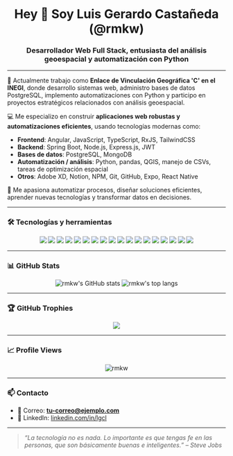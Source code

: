 <h1 align="center">Hey 👋 Soy Luis Gerardo Castañeda (@rmkw)</h1>
<h3 align="center">Desarrollador Web Full Stack, entusiasta del análisis geoespacial y automatización con Python</h3>

---

🔭 Actualmente trabajo como **Enlace de Vinculación Geográfica 'C' en el INEGI**, donde desarrollo sistemas web, administro bases de datos PostgreSQL, implemento automatizaciones con Python y participo en proyectos estratégicos relacionados con análisis geoespacial.

💻 Me especializo en construir **aplicaciones web robustas y automatizaciones eficientes**, usando tecnologías modernas como:

- **Frontend**: Angular, JavaScript, TypeScript, RxJS, TailwindCSS
- **Backend**: Spring Boot, Node.js, Express.js, JWT
- **Bases de datos**: PostgreSQL, MongoDB
- **Automatización / análisis**: Python, pandas, QGIS, manejo de CSVs, tareas de optimización espacial
- **Otros**: Adobe XD, Notion, NPM, Git, GitHub, Expo, React Native

🚀 Me apasiona automatizar procesos, diseñar soluciones eficientes, aprender nuevas tecnologías y transformar datos en decisiones.

---

### 🛠️ Tecnologías y herramientas

<p align="center">
  <img src="https://img.shields.io/badge/Python-3776AB?style=flat&logo=python&logoColor=white" />
  <img src="https://img.shields.io/badge/pandas-150458?style=flat&logo=pandas&logoColor=white" />
  <img src="https://img.shields.io/badge/QGIS-589632?style=flat&logo=qgis&logoColor=white" />
  <img src="https://img.shields.io/badge/Spring_Boot-6DB33F?style=flat&logo=springboot&logoColor=white" />
  <img src="https://img.shields.io/badge/Angular-DD0031?style=flat&logo=angular&logoColor=white" />
  <img src="https://img.shields.io/badge/JavaScript-F7DF1E?style=flat&logo=javascript&logoColor=black" />
  <img src="https://img.shields.io/badge/TypeScript-3178C6?style=flat&logo=typescript&logoColor=white" />
  <img src="https://img.shields.io/badge/TailwindCSS-38B2AC?style=flat&logo=tailwind-css&logoColor=white" />
  <img src="https://img.shields.io/badge/RxJS-B7178C?style=flat&logo=reactivex&logoColor=white" />
  <img src="https://img.shields.io/badge/Node.js-339933?style=flat&logo=node.js&logoColor=white" />
  <img src="https://img.shields.io/badge/Express.js-000000?style=flat&logo=express&logoColor=white" />
  <img src="https://img.shields.io/badge/JWT-000000?style=flat&logo=jsonwebtokens&logoColor=white" />
  <img src="https://img.shields.io/badge/PostgreSQL-4169E1?style=flat&logo=postgresql&logoColor=white" />
  <img src="https://img.shields.io/badge/MongoDB-47A248?style=flat&logo=mongodb&logoColor=white" />
  <img src="https://img.shields.io/badge/React_Native-20232A?style=flat&logo=react&logoColor=61DAFB" />
  <img src="https://img.shields.io/badge/Expo-000020?style=flat&logo=expo&logoColor=white" />
  <img src="https://img.shields.io/badge/Adobe_XD-FF61F6?style=flat&logo=adobexd&logoColor=white" />
  <img src="https://img.shields.io/badge/Notion-000000?style=flat&logo=notion&logoColor=white" />
</p>

---

### 📊 GitHub Stats

<p align="center">
  <img src="https://github-readme-stats.vercel.app/api?username=rmkw&show_icons=true&theme=radical" alt="rmkw's GitHub stats"/>
  <img src="https://github-readme-stats.vercel.app/api/top-langs/?username=rmkw&layout=compact&theme=radical" alt="rmkw's top langs"/>
</p>

---

### 🏆 GitHub Trophies

<p align="center">
  <img src="https://github-profile-trophy.vercel.app/?username=rmkw&theme=onedark&no-bg=true&no-frame=true" />
</p>

---

### 📈 Profile Views

<p align="center">
  <img src="https://komarev.com/ghpvc/?username=rmkw&style=flat-square&color=blue" alt="rmkw" />
</p>

---

### 📫 Contacto

- 📧 Correo: **tu-correo@ejemplo.com**
- 🔗 LinkedIn: [linkedin.com/in/lgcl](https://www.linkedin.com/in/tu-nombre)

---

> *“La tecnología no es nada. Lo importante es que tengas fe en las personas, que son básicamente buenas e inteligentes.” – Steve Jobs*

